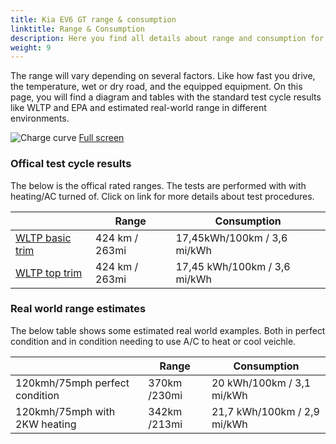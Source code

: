 ```yaml
---
title: Kia EV6 GT range & consumption
linktitle: Range & Consumption
description: Here you find all details about range and consumption for Kia EV6 GT.
weight: 9
---
```

<!-- markdownlint-disable MD033 -->

The range will vary depending on several factors. Like how fast you drive, the temperature, wet or dry road, and the equipped equipment. On this page, you will find a diagram and tables with the standard test cycle results like WLTP and EPA and estimated real-world range in different environments. 

![Charge curve](../range.svg  "Range information")
[Full screen](../range.svg)

### Offical test cycle results

The below is the offical rated ranges. The tests are performed with with heating/AC turned of. Click on link for more details about test procedures. 

| | Range  | Consumption  |
|----|-----|------|
| [WLTP basic trim](../../../../../guides/understandingrange/wltp/) | 424 km / 263mi |17,45kWh/100km / 3,6 mi/kWh | 
| [WLTP top trim](../../../../../guides/understandingrange/wltp/) | 424 km / 263mi | 17,45 kWh/100km / 3,6 mi/kWh | 

### Real world range estimates

The below table shows some estimated real world examples. Both in perfect condition and in condition needing to use A/C to heat or cool veichle. 

| | Range  | Consumption  |
|----|-----|------|
| 120kmh/75mph perfect condition | 370km /230mi| 20 kWh/100km / 3,1 mi/kWh |
| 120kmh/75mph with 2KW heating | 342km /213mi| 21,7 kWh/100km / 2,9 mi/kWh |
